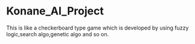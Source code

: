 # Konane_AI_Project
This is like a checkerboard type game which is developed by using fuzzy logic,search algo,genetic algo and so on.
